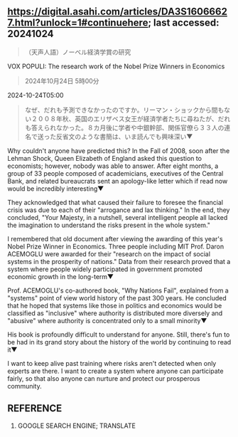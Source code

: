 ## https://digital.asahi.com/articles/DA3S16066627.html?unlock=1#continuehere; last accessed: 20241024

> （天声人語）ノーベル経済学賞の研究

VOX POPULI: The research work of the Nobel Prize Winners in Economics

> 2024年10月24日 5時00分

2024-10-24T05:00

> なぜ、だれも予測できなかったのですか。リーマン・ショックから間もない２００８年秋、英国のエリザベス女王が経済学者たちに尋ねたが、だれも答えられなかった。８カ月後に学者や中銀幹部、関係官僚ら３３人の連名で送った反省文のような書簡は、いま読んでも興味深い▼

Why couldn't anyone have predicted this? In the Fall of 2008, soon after the Lehman Shock, Queen Elizabeth of England asked this question to economists; however, nobody was able to answer. After eight months, a group of 33 people composed of academicians, executives of the Central Bank, and related bureaucrats sent an apology-like letter which if read now would be incredibly interesting▼

They acknowledged that what caused their failure to foresee the financial crisis was due to each of their "arrogance and lax thinking." In the end, they concluded, "Your Majesty, in a nutshell, several intelligent people all lacked the imagination to understand the risks present in the whole system."

I remembered that old document after viewing the awarding of this year's Nobel Prize Winner in Economics. Three people including MIT Prof. Daron ACEMOGLU were awarded for their "research on the impact of social systems in the prosperity of nations." Data from their research proved that a system where people widely participated in government promoted economic growth in the long-term▼

Prof. ACEMOGLU's co-authored book, "Why Nations Fail", explained from a "systems" point of view world history of the past 300 years. He concluded that he hoped that systems like those in politics and economics would be classified as "inclusive" where authority is distributed more diversely and "abusive" where authority is concentrated only to a small minority▼

His book is profoundly difficult to understand for anyone. Still, there's fun to be had in its grand story about the history of the world by continuing to read it▼ 

I want to keep alive past training where risks aren't detected when only experts are there. I want to create a system where anyone can participate fairly, so that also anyone can nurture and protect our prosperous community.

## REFERENCE

1) GOOGLE SEARCH ENGINE; TRANSLATE